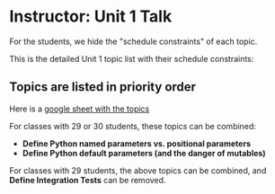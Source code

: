 # Instructor: Unit 1 Talk

For the students, we hide the "schedule constraints" of each topic.

This is the detailed Unit 1 topic list with their schedule constraints:

## Topics are listed in priority order

Here is a [google sheet with the topics](https://docs.google.com/spreadsheets/d/1MNstupQkGo3cfLkof23ZzajUS2-wVNEXJRMzU2WXXnQ/edit?usp=sharing)

For classes with 29 or 30 students, these topics can be combined:
- **Define Python named parameters vs. positional parameters**
- **Define Python default parameters (and the danger of mutables)**

For classes with 29 students, the above topics can be combined, and **Define Integration Tests** can be removed.

